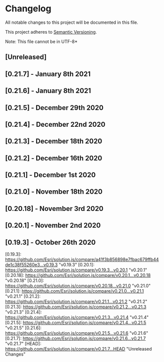 # Changelog

All notable changes to this project will be documented in this file.

This project adheres to [Semantic Versioning](https://semver.org/spec/v2.0.0.html).


Note: This file cannot be in UTF-8*

## [Unreleased]


## [0.21.7] - January 8th 2021



## [0.21.6] - January 8th 2021



## [0.21.5] - December 29th 2020



## [0.21.4] - December 22nd 2020



## [0.21.3] - December 18th 2020



## [0.21.2] - December 16th 2020



## [0.21.1] - December 1st 2020



## [0.21.0] - November 18th 2020



## [0.20.18] - November 3rd 2020



## [0.20.1] - November 2nd 2020



## [0.19.3] - October 26th 2020



[0.19.3]: https://github.com/Esri/solution.js/compare/a41f3b856898e7fbac679ffb44de1c38f55260e3...v0.19.3 &quot;v0.19.3&quot;
[0.20.1]: https://github.com/Esri/solution.js/compare/v0.19.3...v0.20.1 &quot;v0.20.1&quot;
[0.20.18]: https://github.com/Esri/solution.js/compare/v0.20.1...v0.20.18 &quot;v0.20.18&quot;
[0.21.0]: https://github.com/Esri/solution.js/compare/v0.20.18...v0.21.0 &quot;v0.21.0&quot;
[0.21.1]: https://github.com/Esri/solution.js/compare/v0.21.0...v0.21.1 &quot;v0.21.1&quot;
[0.21.2]: https://github.com/Esri/solution.js/compare/v0.21.1...v0.21.2 &quot;v0.21.2&quot;
[0.21.3]: https://github.com/Esri/solution.js/compare/v0.21.2...v0.21.3 &quot;v0.21.3&quot;
[0.21.4]: https://github.com/Esri/solution.js/compare/v0.21.3...v0.21.4 &quot;v0.21.4&quot;
[0.21.5]: https://github.com/Esri/solution.js/compare/v0.21.4...v0.21.5 &quot;v0.21.5&quot;
[0.21.6]: https://github.com/Esri/solution.js/compare/v0.21.5...v0.21.6 &quot;v0.21.6&quot;
[0.21.7]: https://github.com/Esri/solution.js/compare/v0.21.6...v0.21.7 "v0.21.7"
[HEAD]: https://github.com/Esri/solution.js/compare/v0.21.7...HEAD "Unreleased Changes"
